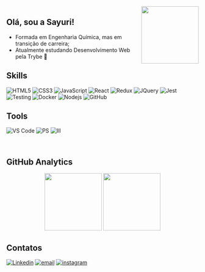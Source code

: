 <img align="right" height="150" src="https://c.tenor.com/OrSyAesEiZQAAAAi/lovely-tuji-bunny.gif"  />
<h2>Olá, sou a Sayuri!</h2>

- Formada em Engenharia Química, mas em transição de carreira;
- Atualmente estudando Desenvolvimento Web pela Trybe :rocket:

## Skills
![HTML5](https://img.shields.io/badge/HTML5-E34F26?style=for-the-badge&logo=html5&logoColor=white)
![CSS3](https://img.shields.io/badge/CSS3-1572B6?style=for-the-badge&logo=css3&logoColor=white)
![JavaScript](https://img.shields.io/badge/-JavaScript-black?style=for-the-badge&logo=javascript)
![React](https://img.shields.io/badge/React-20232A?style=for-the-badge&logo=react&logoColor=61DAFB)
![Redux](https://img.shields.io/badge/Redux-593D88?style=for-the-badge&logo=redux&logoColor=white)
![JQuery](https://img.shields.io/badge/jQuery-0769AD?style=for-the-badge&logo=jquery&logoColor=white)
![Jest](https://img.shields.io/badge/-jest-%23C21325?style=for-the-badge&logo=jest&logoColor=white)
![Testing](https://img.shields.io/badge/-Testing_Library-%23E33332?style=for-the-badge&logo=testing-library&logoColor=white)
![Docker](https://img.shields.io/badge/DOCKER-9CF?style=for-the-badge&logo=Docker&logoColor=black)
![Nodejs](https://img.shields.io/badge/-Node.js-black?style=for-the-badge&logo=Node.js)
![GitHub](https://img.shields.io/badge/-GitHub-181717?style=for-the-badge&logo=github)

## Tools
![VS Code](http://img.shields.io/badge/-VS%20Code-007ACC?style=for-the-badge&logo=visual-studio-code)
![PS](https://img.shields.io/badge/Adobe_PhotoShop-31A8FF?style=for-the-badge&logo=AdobePhotoshop&logoColor=black)
![Ill](https://img.shields.io/badge/Adobe_illustrator-FF9A00?style=for-the-badge&logo=AdobeIllustrator&logoColor=black)

<br>

## GitHub Analytics
<div  align="center">
<img height="150px" src="https://github-readme-stats.vercel.app/api?username=SayuriKiyan&show_icons=true&theme=algolia"/>  <img height="150px" src="https://github-readme-stats.vercel.app/api/top-langs/?username=SayuriKiyan&layout=compact&hide=shell&theme=algolia"/> 
</div>


## Contatos
[![Linkedin](https://img.shields.io/badge/LinkedIn-0077B5?style=for-the-badge&logo=linkedin&logoColor=white)](https://github.com/SayuriKiyan/) 
[![email](https://img.shields.io/badge/email-0078D4?style=for-the-badge&logo=mail.ru&logoColor=white)](mailto:ksayuri93@live.com)
[![instagram](https://img.shields.io/badge/Instagram-E4405F?style=for-the-badge&logo=Instagram&logoColor=white)](http://www.instagram.com/SayUsagi)



